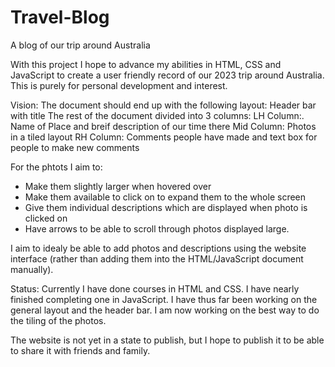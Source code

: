 # Travel-Blog
A blog of our trip around Australia


With this project I hope to advance my abilities in HTML, CSS and JavaScript to create a user friendly record of our 2023 trip around Australia. This is purely for personal development and interest.

Vision:
The document should end up with the following layout:
Header bar with title
The rest of the document divided into 3 columns:
LH Column:. Name of Place and breif description of our time there
Mid Column: Photos in a tiled layout
RH Column: Comments people have made and text box for people to make new comments

For the phtots I aim to:
- Make them slightly larger when hovered over
- Make them available to click on to expand them to the whole screen
- Give them individual descriptions which are displayed when photo is clicked on
- Have arrows to be able to scroll through photos displayed large.

I aim to idealy be able to add photos and descriptions using the website interface (rather than adding them into the HTML/JavaScript document manually).


Status:
Currently I have done courses in HTML and CSS. I have nearly finished completing one in JavaScript. 
I have thus far been working on the general layout and the header bar. I am now working on the best way to do the tiling of the photos. 

The website is not yet in a state to publish, but I hope to publish it to be able to share it with friends and family.
